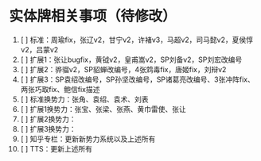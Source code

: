 # 实体牌相关事项（待修改）

1. [ ] 标准：周瑜fix，张辽v2，甘宁v2，许褚v3，马超v2，司马懿v2，夏侯惇v2，吕蒙v2
2. [ ] 扩展1：张让bugfix，黄钺v2，皇甫嵩v2，SP刘备v2，SP刘宏改编号
3. [ ] 扩展2：骅骝v2，SP貂蝉改编号，4张鸩毒fix，唐姬fix，刘辩v2
4. [ ] 扩展3：SP袁绍改编号，SP孙坚改编号，SP诸葛亮改编号、3张冲阵fix、两张巧取fix、鲍信fix描述
5. [ ] 标准换势力：张角、袁绍、袁术、刘表
6. [ ] 扩展1换势力：张宝、张梁、张燕、黄巾雷使、张让
7. [ ] 扩展2换势力：
8. [ ] 扩展3换势力：
9.  [ ] 知乎专栏：更新新势力系统以及上述所有
10. [ ] TTS：更新上述所有
